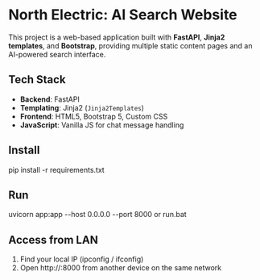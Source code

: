 # North Electric: AI Search Website

This project is a web-based application built with **FastAPI**, **Jinja2 templates**, and **Bootstrap**, providing multiple static content pages and an AI-powered search interface.

## Tech Stack

- **Backend**: FastAPI
- **Templating**: Jinja2 (`Jinja2Templates`)
- **Frontend**: HTML5, Bootstrap 5, Custom CSS
- **JavaScript**: Vanilla JS for chat message handling

## Install
pip install -r requirements.txt

## Run
uvicorn app:app --host 0.0.0.0 --port 8000
or
run.bat

## Access from LAN
1. Find your local IP (ipconfig / ifconfig)
2. Open http://<your-ip>:8000 from another device on the same network

